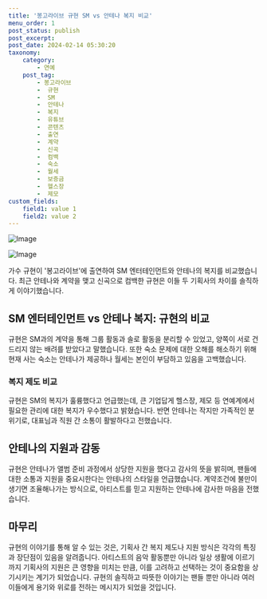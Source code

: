 ```yaml
---
title: '봉고라이브 규현 SM vs 안테나 복지 비교'
menu_order: 1
post_status: publish
post_excerpt: 
post_date: 2024-02-14 05:30:20
taxonomy:
    category:
        - 연예
    post_tag:
        - 봉고라이브
        -  규현
        -  SM
        -  안테나
        -  복지
        -  유튜브
        -  콘텐츠
        -  출연
        -  계약
        -  신곡
        -  컴백
        -  숙소
        -  월세
        -  보증금
        -  헬스장
        -  제모
custom_fields:
    field1: value 1
    field2: value 2
---
```


![Image](https://ssl.pstatic.net/mimgnews/image/076/2024/02/13/2024021301000819000107721_20240213103403984.jpg?type=w540)

![Image](https://mimgnews.pstatic.net/image/076/2024/02/13/2024021301000819000107722_20240213103403991.jpg?type=w540)

가수 규현이 '봉고라이브'에 출연하여 SM 엔터테인먼트와 안테나의 복지를 비교했습니다. 최근 안테나와 계약을 맺고 신곡으로 컴백한 규현은 이들 두 기획사의 차이를 솔직하게 이야기했습니다. 
## SM 엔터테인먼트 vs 안테나 복지: 규현의 비교
규현은 SM과의 계약을 통해 그룹 활동과 솔로 활동을 분리할 수 있었고, 양쪽이 서로 건드리지 않는 배려를 받았다고 말했습니다. 또한 숙소 문제에 대한 오해를 해소하기 위해 현재 사는 숙소는 안테나가 제공하나 월세는 본인이 부담하고 있음을 고백했습니다.
### 복지 제도 비교
규현은 SM의 복지가 훌륭했다고 언급했는데, 큰 기업답게 헬스장, 제모 등 연예계에서 필요한 관리에 대한 복지가 우수했다고 밝혔습니다. 반면 안테나는 작지만 가족적인 분위기로, 대표님과 직원 간 소통이 활발하다고 전했습니다.
## 안테나의 지원과 감동
규현은 안테나가 앨범 준비 과정에서 상당한 지원을 했다고 감사의 뜻을 밝히며, 팬들에 대한 소통과 지원을 중요시한다는 안테나의 스타일을 언급했습니다. 계약조건에 불만이 생기면 조율해나가는 방식으로, 아티스트를 믿고 지원하는 안테나에 감사한 마음을 전했습니다.
## 마무리
규현의 이야기를 통해 알 수 있는 것은, 기획사 간 복지 제도나 지원 방식은 각각의 특징과 장단점이 있음을 알려줍니다. 아티스트의 음악 활동뿐만 아니라 일상 생활에 이르기까지 기획사의 지원은 큰 영향을 미치는 만큼, 이를 고려하고 선택하는 것이 중요함을 상기시키는 계기가 되었습니다. 규현의 솔직하고 따뜻한 이야기는 팬들 뿐만 아니라 여러 이들에게 용기와 위로를 전하는 메시지가 되었을 것입니다.
